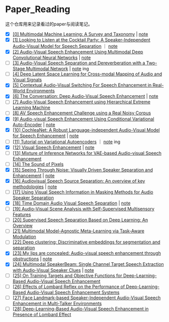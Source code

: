 # Paper_Reading

这个仓库用来记录看过的paper与阅读笔记。

- [x] [[0] Multimodal Machine Learning: A Survey and Taxonomy](https://arxiv.org/abs/1705.09406) | [note](./notes/note_0.md)
- [x] [[1] Looking to Listen at the Cocktail Party: A Speaker-Independent Audio-Visual Model for Speech Separation](https://arxiv.org/abs/1804.03619) ｜ [note](./notes/note_1.md)
- [x] [[2] Audio-Visual Speech Enhancement Using Multimodal Deep Convolutional Neural Networks](https://arxiv.org/abs/1703.10893) | [note](./notes/note_2.md)
- [ ] [[3] Audio-Visual Speech Separation and Dereverberation with a Two-Stage Multimodal Network](https://arxiv.org/abs/1909.07352) | [note](./notes/note_3.md) ing
- [ ] [[4] Deep Latent Space Learning for Cross-modal Mapping of Audio and Visual Signals](https://arxiv.org/abs/1909.08685)
- [x] [[5] Contextual Audio-Visual Switching For Speech Enhancement in Real-World Environments](https://arxiv.org/abs/1808.09825)
- [x] [[6] The Conversation: Deep Audio-Visual Speech Enhancement](https://arxiv.org/abs/1804.04121) | [note](./notes/note_6.md)
- [ ] [[7] Audio-Visual Speech Enhancement using Hierarchical Extreme Learning Machine](https://ieeexplore.ieee.org/document/8903105)
- [ ] [[8] AV Speech Enhancement Challenge using a Real Noisy Corpus](https://arxiv.org/abs/1910.00424)
- [x] [[9] Audio-visual Speech Enhancement Using Conditional Variational Auto-Encoder](https://arxiv.org/abs/1908.02590) | [note](./notes/note_9.md)
- [x] [[10] CochleaNet: A Robust Language-independent Audio-Visual Model for Speech Enhancement](https://arxiv.org/abs/1909.10407) | [note](./notes/note_10.md)
- [ ] [[11] Tutorial on Variational Autoencoders](https://arxiv.org/abs/1606.05908) ｜ [note](./notes/note_11.md) ing
- [x] [[12] Visual Speech Enhancement](https://arxiv.org/abs/1711.08789) | [note](./notes/note_12.md)
- [ ] [[13] Mixture of Inference Networks for VAE-based Audio-visual Speech Enhancement](https://arxiv.org/abs/1912.10647)
- [ ] [[14] The Sound of Pixels](https://arxiv.org/abs/1804.03160)
- [x] [[15] Seeing Through Noise: Visually Driven Speaker Separation and Enhancement](https://arxiv.org/abs/1708.06767) | [note](./notes/note_15.md)
- [x] [[16] Audiovisual Speech Source Separation: An overview of key methodologies](https://ieeexplore.ieee.org/abstract/document/6784034) | [note](./notes/note_16.md)
- [ ] [[17] Using Visual Speech Information in Masking Methods for Audio Speaker Separation](https://ieeexplore.ieee.org/document/8361019)
- [x] [[18] Time Domain Audio Visual Speech Separation](https://arxiv.org/abs/1904.03760) | [note](./notes/note_18.md)
- [ ] [[19] Audio-Visual Scene Analysis with Self-Supervised Multisensory Features](https://arxiv.org/abs/1804.03641)
- [ ] [[20] Supervised Speech Separation Based on Deep Learning: An Overview](https://arxiv.org/abs/1708.07524)
- [ ] [[21] Multimodal Model-Agnostic Meta-Learning via Task-Aware Modulation](https://arxiv.org/abs/1910.13616)
- [ ] [[22] Deep clustering: Discriminative embeddings for segmentation and separation](https://ieeexplore.ieee.org/document/7471631)
- [x] [[23] My lips are concealed: Audio-visual speech enhancement through obstructions](https://arxiv.org/abs/1907.04975) | [note](./notes/note_23.md)
- [x] [[24] Multimodal SpeakerBeam: Single Channel Target Speech Extraction with Audio-Visual Speaker Clues](https://www.isca-speech.org/archive/Interspeech_2019/abstracts/1513.html) | [note](./notes/note_24.md)
- [ ] [[25] On Training Targets and Objective Functions for Deep-Learning-Based Audio-Visual Speech Enhancement](https://arxiv.org/abs/1811.06234)
- [ ] [[26] Effects of Lombard Reflex on the Performance of Deep-Learning-Based Audio-Visual Speech Enhancement Systems](https://arxiv.org/abs/1811.06250)
- [ ] [[27] Face Landmark-based Speaker-Independent Audio-Visual Speech Enhancement in Multi-Talker Environments](https://arxiv.org/abs/1811.02480)
- [ ] [[28] Deep-Learning-Based Audio-Visual Speech Enhancement in Presence of Lombard Effect](https://arxiv.org/abs/1905.12605)
